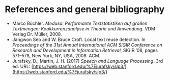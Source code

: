 # References and general bibliography

* Marco B&uuml;chler. _Medusa: Performante Textstatistiken auf großen Textmengen: Kookkurrenzanalyse in Theorie und Anwendung_. VDM Verlag Dr. M&uuml;ller, 2008.
* Jangwon Seo and W. Bruce Croft. Local text reuse detection. In _Proceedings of the 31st Annual International ACM SIGIR Conference on Research and Development in Information Retrieval_, SIGIR ’08, pages 571–578, New York, NY, USA, 2008. ACM.
* Jurafsky, D., Martin, J. H. (2017) _Speech and Language Processing_. 3rd ed. URL: [https://web.stanford.edu/%7Ejurafsky/slp3/](https://web.stanford.edu/%7Ejurafsky/slp3/)